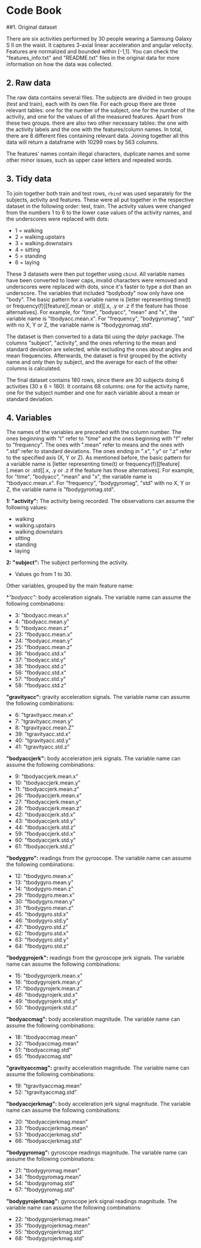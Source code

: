 # Code Book

##1. Original dataset

There are six activities performed by 30 people wearing a Samsung Galaxy S II on the waist. It captures 3-axial linear acceleration and angular velocity. Features are normalized and bounded within [-1,1]. You can check the "features_info.txt" and "README.txt" files in the original data for more information on how the data was collected.

## 2. Raw data

The raw data contains several files. The subjects are divided in two groups (test and train), each with its own file. For each group there are three relevant tables: one for the number of the subject, one for the number of the activity, and one for the values of all the measured features. Apart from these two groups. there are also two other necessary tables: the one with the activity labels and the one with the features/column names. In total, there are 8 different files containing relevant data. Joining together all this data will return a dataframe with 10299 rows by 563 columns.

The features' names contain illegal characters, duplicate names and some other minor issues, such as upper case letters and repeated words.

## 3. Tidy data

To join together both train and test rows, `rbind` was used separately for the subjects, activity and features. These were all put together in the respective dataset in the following order: test, train. The activity values were changed from the numbers 1 to 6 to the lower case values of the activity names, and the underscores were replaced with dots:
 * 1 = walking
 * 2 = walking.upstairs
 * 3 = walking.downstairs
 * 4 = sitting
 * 5 = standing
 * 6 = laying
 
These 3 datasets were then put together using `cbind`. All variable names have been converted to lower caps, invalid characters were removed and underscores were replaced with dots, since it's faster to type a dot than an underscore. The variables that included "bodybody" now only have one "body".
The basic pattern for a variable name is [letter representing time(t) or frequency(f)][feature][.mean or .std][.x, .y or .z if the feature has those alternatives]. For example, for "time", "bodyacc", "mean" and "x", the variable name is "tbodyacc.mean.x". For "frequency", "bodygyromag", "std" with no X, Y or Z, the variable name is "fbodygyromag.std".

The dataset is then converted to a data tbl using the dplyr package. The columns "subject", "activity", and the ones referring to the mean and standard deviation are selected, while excluding the ones about angles and mean frequencies. Afterwards, the dataset is first grouped by the activity name and only then by subject, and the average for each of the other columns is calculated.

The final dataset contains 180 rows, since there are 30 subjects doing 6 activities (30 x 6 = 180). It contains 68 columns: one for the activity name, one for the subject number and one for each variable about a mean or standard deviation.


## 4. Variables

The names of the variables are preceded with the column number. The ones beginning with "t" refer to "time" and the ones beginning with "f" refer to "frequency". The ones with ".mean" refer to means and the ones with ".std" refer to standard deviations. The ones ending in ".x", ".y" or ".z" refer to the specified axis (X, Y or Z). As mentioned before, the basic pattern for a variable name is [letter representing time(t) or frequency(f)][feature][.mean or .std][.x, .y or .z if the feature has those alternatives]. For example, for "time", "bodyacc", "mean" and "x", the variable name is "tbodyacc.mean.x". For "frequency", "bodygyromag", "std" with no X, Y or Z, the variable name is "fbodygyromag.std".

**1: "activity":** The activity being recorded. The observations can assume the following values:
 * walking
 * walking.upstairs
 * walking.downstairs
 * sitting
 * standing
 * laying

**2: "subject":** The subject performing the activity.
 * Values go from 1 to 30.
 
Other variables, grouped by the main feature name:
 
**"bodyacc":* body acceleration signals. The variable name can assume the following combinations:
* 3: "tbodyacc.mean.x"
* 4: "tbodyacc.mean.y"
* 5: "tbodyacc.mean.z"
* 23: "fbodyacc.mean.x"
* 24: "fbodyacc.mean.y"
* 25: "fbodyacc.mean.z"
* 36: "tbodyacc.std.x"
* 37: "tbodyacc.std.y"
* 38: "tbodyacc.std.z"
* 56: "fbodyacc.std.x"
* 57: "fbodyacc.std.y"
* 58: "fbodyacc.std.z"


**"gravityacc":** gravity acceleration signals. The variable name can assume the following combinations:
* 6: "tgravityacc.mean.x"
* 7: "tgravityacc.mean.y"
* 8: "tgravityacc.mean.Z"
* 39: "tgravityacc.std.x"
* 40: "tgravityacc.std.y"
* 41: "tgravityacc.std.z"
 
**"bodyaccjerk":** body acceleration jerk signals. The variable name can assume the following combinations:
* 9: "tbodyaccjerk.mean.x"
* 10: "tbodyaccjerk.mean.y"
* 11: "tbodyaccjerk.mean.z"
* 26: "fbodyaccjerk.mean.x"   
* 27: "fbodyaccjerk.mean.y"  
* 28: "fbodyaccjerk.mean.z"
* 42: "tbodyaccjerk.std.x"   
* 43: "tbodyaccjerk.std.y"
* 44: "tbodyaccjerk.std.z"
* 59: "fbodyaccjerk.std.x"    
* 60: "fbodyaccjerk.std.y"   
* 61: "fbodyaccjerk.std.z"
      
**"bodygyro":** readings from the gyroscope. The variable name can assume the following combinations:
* 12: "tbodygyro.mean.x"
* 13: "tbodygyro.mean.y"
* 14: "tbodygyro.mean.z"
* 29: "fbodygyro.mean.x"
* 30: "fbodygyro.mean.y"
* 31: "fbodygyro.mean.z"
* 45: "tbodygyro.std.x"
* 46: "tbodygyro.std.y"
* 47: "tbodygyro.std.z"
* 62: "fbodygyro.std.x"
* 63: "fbodygyro.std.y"
* 64: "fbodygyro.std.z"
      
**"bodygyrojerk":** readings from the gyroscope jerk signals. The variable name can assume the following combinations:
* 15: "tbodygyrojerk.mean.x"
* 16: "tbodygyrojerk.mean.y"  
* 17: "tbodygyrojerk.mean.z"
* 48: "tbodygyrojerk.std.x"
* 49: "tbodygyrojerk.std.y"
* 50: "tbodygyrojerk.std.z"
      
**"bodyaccmag":** body acceleration magnitude. The variable name can assume the following combinations:
* 18: "tbodyaccmag.mean"
* 32: "fbodyaccmag.mean"
* 51: "tbodyaccmag.std"
* 65: "fbodyaccmag.std"
     
**"gravityaccmag":** gravity acceleration magnitude. The variable name can assume the following combinations:
* 19: "tgravityaccmag.mean"
* 52: "tgravityaccmag.std"
      
**"bodyaccjerkmag":** body acceleration jerk signal magnitude. The variable name can assume the following combinations:
* 20: "tbodyaccjerkmag.mean"
* 33: "fbodyaccjerkmag.mean"
* 53: "tbodyaccjerkmag.std"
* 66: "fbodyaccjerkmag.std"
      
**"bodygyromag":** gyroscope readings magnitude. The variable name can assume the following combinations:
* 21: "tbodygyromag.mean"
* 34: "fbodygyromag.mean"
* 54: "tbodygyromag.std"
* 67: "fbodygyromag.std"
      
**"bodygyrojerkmag":** gyroscope jerk signal readings magnitude. The variable name can assume the following combinations:
* 22: "tbodygyrojerkmag.mean"
* 35: "fbodygyrojerkmag.mean"
* 55: "tbodygyrojerkmag.std"
* 68: "fbodygyrojerkmag.std"
